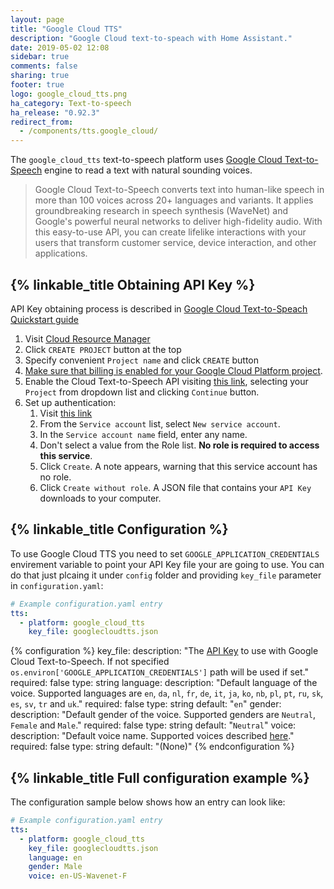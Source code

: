 ```yaml
---
layout: page
title: "Google Cloud TTS"
description: "Google Cloud text-to-speach with Home Assistant."
date: 2019-05-02 12:08
sidebar: true
comments: false
sharing: true
footer: true
logo: google_cloud_tts.png
ha_category: Text-to-speech
ha_release: "0.92.3"
redirect_from:
  - /components/tts.google_cloud/
---
```


The `google_cloud_tts` text-to-speech platform uses [Google Cloud Text-to-Speech](https://cloud.google.com/text-to-speech/) engine to read a text with natural sounding voices.

> Google Cloud Text-to-Speech converts text into human-like speech in more than 100 voices across 20+ languages and variants. It applies groundbreaking research in speech synthesis (WaveNet) and Google's powerful neural networks to deliver high-fidelity audio. With this easy-to-use API, you can create lifelike interactions with your users that transform customer service, device interaction, and other applications.

## {% linkable_title Obtaining API Key %}
API Key obtaining process is described in [Google Cloud Text-to-Speach Quickstart guide](https://cloud.google.com/text-to-speech/docs/quickstart-protocol)
1. Visit [Cloud Resource Manager](https://console.cloud.google.com/cloud-resource-manager)
2. Click `CREATE PROJECT` button at the top
3. Specify convenient `Project name` and click `CREATE` button
4. [Make sure that billing is enabled for your Google Cloud Platform project](https://cloud.google.com/billing/docs/how-to/modify-project).
5. Enable the Cloud Text-to-Speech API visiting [this link](https://console.cloud.google.com/flows/enableapi?apiid=texttospeech.googleapis.com), selecting your `Project` from dropdown list and clicking `Continue` button.
6. Set up authentication:
    1. Visit [this link](https://console.cloud.google.com/apis/credentials/serviceaccountkey)
    2. From the `Service account` list, select `New service account`.
    3. In the `Service account name` field, enter any name.
    4. Don't select a value from the Role list. **No role is required to access this service**.
    5. Click `Create`. A note appears, warning that this service account has no role.
    6. Click `Create without role`. A JSON file that contains your `API Key` downloads to your computer.

## {% linkable_title Configuration %}

To use Google Cloud TTS you need to set `GOOGLE_APPLICATION_CREDENTIALS` envirement variable to point your API Key file your are going to use. You can do that just plcaing it under `config` folder and providing `key_file` parameter in `configuration.yaml`:

```yaml
# Example configuration.yaml entry
tts:
  - platform: google_cloud_tts
    key_file: googlecloudtts.json
```

{% configuration %}
key_file:
  description: "The [API Key](#obtaining-api-key) to use with Google Cloud Text-to-Speech. If not specified `os.environ['GOOGLE_APPLICATION_CREDENTIALS']` path will be used if set."
  required: false
  type: string
language:
  description: "Default language of the voice. Supported languages are `en`, `da`, `nl`, `fr`, `de`, `it`, `ja`, `ko`, `nb`, `pl`, `pt`, `ru`, `sk`, `es`, `sv`, `tr` and `uk`."
  required: false
  type: string
  default: "`en`"
gender:
  description: "Default gender of the voice. Supported genders are `Neutral`, `Female` and `Male`."
  required: false
  type: string
  default: "`Neutral`"
voice:
  description: "Default voice name. Supported voices described [here](https://cloud.google.com/text-to-speech/docs/voices)."
  required: false
  type: string
  default: "(None)"
{% endconfiguration %}

## {% linkable_title Full configuration example %}

The configuration sample below shows how an entry can look like:

```yaml
# Example configuration.yaml entry
tts:
  - platform: google_cloud_tts
    key_file: googlecloudtts.json
    language: en
    gender: Male
    voice: en-US-Wavenet-F
```
